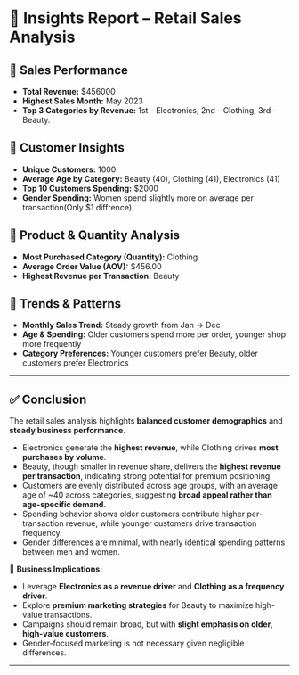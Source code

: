# 📑 Insights Report – Retail Sales Analysis  

## 🔹 Sales Performance  
- **Total Revenue:** $456000 
- **Highest Sales Month:** May 2023  
- **Top 3 Categories by Revenue:** 1st - Electronics, 2nd - Clothing,  3rd - Beauty.  

## 🔹 Customer Insights  
- **Unique Customers:** 1000  
- **Average Age by Category:** Beauty (40), Clothing (41), Electronics (41)  
- **Top 10 Customers Spending:** $2000 
- **Gender Spending:** Women spend slightly more on average per transaction(Only $1 diffrence)

## 🔹 Product & Quantity Analysis  
- **Most Purchased Category (Quantity):** Clothing  
- **Average Order Value (AOV):** $456.00 
- **Highest Revenue per Transaction:** Beauty

## 🔹 Trends & Patterns  
- **Monthly Sales Trend:** Steady growth from Jan → Dec  
- **Age & Spending:** Older customers spend more per order, younger shop more frequently  
- **Category Preferences:** Younger customers prefer Beauty, older customers prefer Electronics  

---

## ✅ Conclusion  
The retail sales analysis highlights **balanced customer demographics** and **steady business performance**.  

- Electronics generate the **highest revenue**, while Clothing drives **most purchases by volume**.  
- Beauty, though smaller in revenue share, delivers the **highest revenue per transaction**, indicating strong potential for premium positioning.  
- Customers are evenly distributed across age groups, with an average age of ~40 across categories, suggesting **broad appeal rather than age-specific demand**.  
- Spending behavior shows older customers contribute higher per-transaction revenue, while younger customers drive transaction frequency.  
- Gender differences are minimal, with nearly identical spending patterns between men and women.  

🔑 **Business Implications:**  
- Leverage **Electronics as a revenue driver** and **Clothing as a frequency driver**.  
- Explore **premium marketing strategies** for Beauty to maximize high-value transactions.  
- Campaigns should remain broad, but with **slight emphasis on older, high-value customers**.  
- Gender-focused marketing is not necessary given negligible differences.  

---
